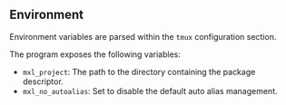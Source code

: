 ## Environment

Environment variables are parsed within the `tmux` configuration section.

The program exposes the following variables:

* `mxl_project`: The path to the directory containing the package descriptor.
* `mxl_no_autoalias`: Set to disable the default auto alias management.
